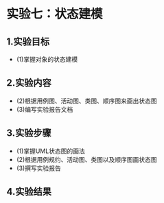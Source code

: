 # 实验七：状态建模

## 1.实验目标
 - (1)掌握对象的状态建模

## 2.实验内容
 - (2)根据用例图、活动图、类图、顺序图来画出状态图
 - (3)编写实验报告文档
 
 ## 3.实验步骤
 - (1)掌握UML状态图的画法
 - (2)根据用例规约、活动图、类图以及顺序图画状态图
 - (3)撰写实验报告
 
 ## 4.实验结果
